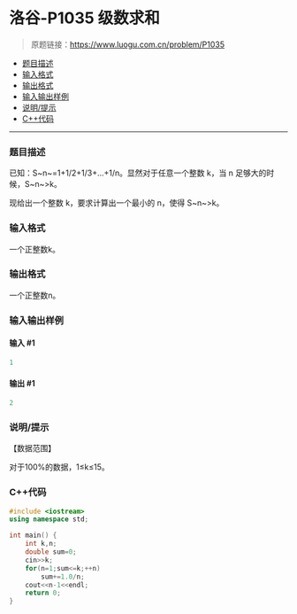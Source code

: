 # 洛谷-P1035 级数求和

> 原题链接：https://www.luogu.com.cn/problem/P1035

- [题目描述](#题目描述)
- [输入格式](#输入格式)
- [输出格式](#输出格式)
- [输入输出样例](#输入输出样例)
- [说明/提示](#说明/提示)
- [C++代码](#C++代码)

---

### <a name="题目描述">题目描述</a>

已知：S~n~=1+1/2+1/3+…+1/n。显然对于任意一个整数 k，当 n 足够大的时候，S~n~>k。

现给出一个整数 k，要求计算出一个最小的 n，使得 S~n~>k。

### <a name="输入格式">输入格式</a>

一个正整数k。

### <a name="输出格式">输出格式</a>

一个正整数n。

### <a name="输入输出样例">输入输出样例</a>

#### 输入 #1

```c++
1
```

#### 输出 #1

```c++
2
```

### <a name="说明/提示">说明/提示</a>

【数据范围】

对于100%的数据，1&le;k&le;15。

### <a name="C++代码">C++代码</a>

```c++
#include <iostream>
using namespace std;

int main() {
    int k,n;
    double sum=0;
    cin>>k;
    for(n=1;sum<=k;++n)
        sum+=1.0/n;
    cout<<n-1<<endl;
    return 0;
}
```